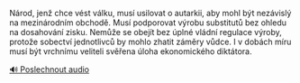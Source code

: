 
Národ, jenž chce vést válku, musí usilovat o autarkii, aby mohl být nezávislý na mezinárodním obchodě. Musí podporovat výrobu substitutů bez ohledu na dosahování zisku. Nemůže se obejít bez úplné vládní regulace výroby, protože sobectví jednotlivců by mohlo zhatit záměry vůdce. I v dobách míru musí být vrchnímu veliteli svěřena úloha ekonomického diktátora.

[🔊 Poslechnout audio](/data/7-paragraphs/audio/chapter_165/para_002-Nrod-jen-chce-vst-vlku-mus-usilovat-o-autar.mp3)
